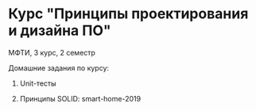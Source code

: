 # Курс "Принципы проектирования и дизайна ПО"

МФТИ, 3 курс, 2 семестр

Домашние задания по курсу:

1. Unit-тесты

2. Принципы SOLID: smart-home-2019

